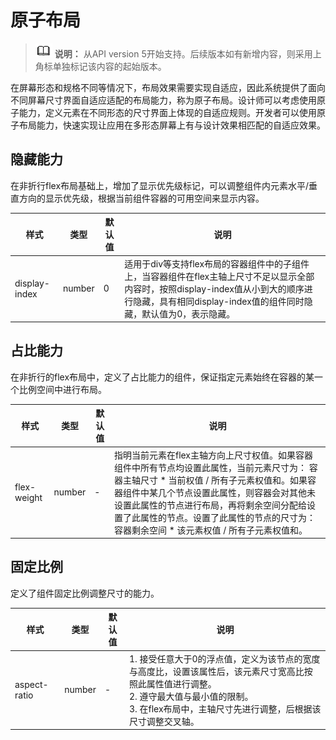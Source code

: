 # 原子布局

> ![icon-note.gif](public_sys-resources/icon-note.gif) **说明：**
> 从API version 5开始支持。后续版本如有新增内容，则采用上角标单独标记该内容的起始版本。

在屏幕形态和规格不同等情况下，布局效果需要实现自适应，因此系统提供了面向不同屏幕尺寸界面自适应适配的布局能力，称为原子布局。设计师可以考虑使用原子能力，定义元素在不同形态的尺寸界面上体现的自适应规则。开发者可以使用原子布局能力，快速实现让应用在多形态屏幕上有与设计效果相匹配的自适应效果。


## 隐藏能力

在非折行flex布局基础上，增加了显示优先级标记，可以调整组件内元素水平/垂直方向的显示优先级，根据当前组件容器的可用空间来显示内容。

| 样式 | 类型 | 默认值 | 说明 |
| -------- | -------- | -------- | -------- |
| display-index | number | 0 | 适用于div等支持flex布局的容器组件中的子组件上，当容器组件在flex主轴上尺寸不足以显示全部内容时，按照display-index值从小到大的顺序进行隐藏，具有相同display-index值的组件同时隐藏，默认值为0，表示隐藏。 |


## 占比能力

在非折行的flex布局中，定义了占比能力的组件，保证指定元素始终在容器的某一个比例空间中进行布局。

| 样式 | 类型 | 默认值 | 说明 |
| -------- | -------- | -------- | -------- |
| flex-weight | number | - | 指明当前元素在flex主轴方向上尺寸权值。如果容器组件中所有节点均设置此属性，当前元素尺寸为：&nbsp;容器主轴尺寸&nbsp;\*&nbsp;当前权值&nbsp;/&nbsp;所有子元素权值和。如果容器组件中某几个节点设置此属性，则容器会对其他未设置此属性的节点进行布局，再将剩余空间分配给设置了此属性的节点。设置了此属性的节点的尺寸为：容器剩余空间&nbsp;\*&nbsp;该元素权值&nbsp;/&nbsp;所有子元素权值和。 |


## 固定比例

定义了组件固定比例调整尺寸的能力。

| 样式 | 类型 | 默认值 | 说明 |
| -------- | -------- | -------- | -------- |
| aspect-ratio | number | - | 1.&nbsp;接受任意大于0的浮点值，定义为该节点的宽度与高度比，设置该属性后，该元素尺寸宽高比按照此属性值进行调整。<br/>2.&nbsp;遵守最大值与最小值的限制。<br/>3.&nbsp;在flex布局中，主轴尺寸先进行调整，后根据该尺寸调整交叉轴。 |

